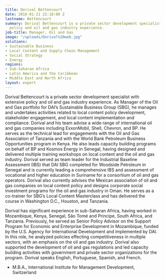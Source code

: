 ```yaml
---
title: Dorival Bettencourt
date: 2016-01-21 22:18:00 Z
lastname: Bettencourt
summary: Dorival Bettencourt is a private sector development specialist with extensive
  policy and oil and gas industry experience.
job-title: Manager, Oil and Gas
image: "/uploads/Dorival%20web.jpg"
solutions:
- Sustainable Business
- Local Content and Supply Chain Management
- Social Strategy
- Energy
regions:
- Sub-Saharan Africa
- Latin America and the Caribbean
- Middle East and North Africa
layout: expert
---
```


Dorival Bettencourt is a private sector development specialist with extensive policy and oil and gas industry experience. As Manager of the Oil and Gas portfolio for DAI’s Sustainable Business Group (SBG), he manages and undertakes activities related to local content policy development, stakeholder engagement, and local content implementation and compliance. Dorival and his team advise a wide range of international oil and gas companies including ExxonMobil, Shell, Chevron, and BP. He serves as the technical lead for engagements with the Oil and Gas Association of Tanzania and with the World Bank Petroleum Business Opportunities program in Kenya. He also leads capacity building programs on behalf of BP and Kosmos Energy in Senegal, having designed and delivered multiple training workshops on local content and the oil and gas industry. Dorival served as team leader for the Industrial Baseline Assessment (IBS) that DAI SBG completed for Woodside Petroleum in Senegal and is currently leading a comprehensive IBS and assessment of vocational and higher education in Suriname for a consortium of oil and gas operators. Dorival also currently advises the Mexican association of oil and gas companies on local content policy and designs corporate social investment programs for the oil and gas industry in Oman. He serves as a co-trainer for SBG’s Local Content Masterclass and has delivered the course in Washington D.C., Houston, and Tanzania.

Dorival has significant experience in sub-Saharan Africa, having worked in Mozambique, Kenya, Senegal, São Tomé and Principe, South Africa, and Tanzania. Previously, he served as Senior Policy Advisor on the Support Program for Economic and Enterprise Development in Mozambique, funded by the U.S. Agency for International Development and implemented by DAI. In this role, he analyzed policies effecting competitiveness in multiple sectors, with an emphasis on the oil and gas industry. Dorival also supported the development of oil and gas regulations and led capacity building activities with government and private sector organizations for the program. Dorival speaks English, Portuguese, Spanish, and French.

* M.B.A., International Institute for Management Development, Switzerland